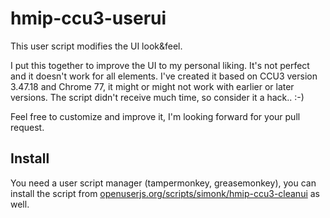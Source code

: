 # hmip-ccu3-userui
This user script modifies the UI look&feel.

I put this together to improve the UI to my personal liking. It's not perfect and it doesn't work for all elements.
I've created it based on CCU3 version 3.47.18 and Chrome 77, it might or might not work with earlier or later versions.
The script didn't receive much time, so consider it a hack.. :-)

Feel free to customize and improve it, I'm looking forward for your pull request.

## Install

You need a user script manager (tampermonkey, greasemonkey), you can install the script from [openuserjs.org/scripts/simonk/hmip-ccu3-cleanui](https://openuserjs.org/scripts/simonk/hmip-ccu3-cleanui) as well.
